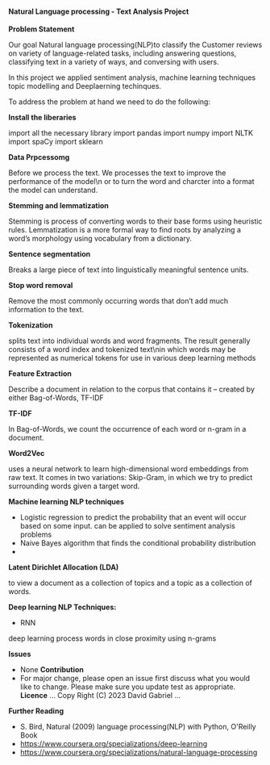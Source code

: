 
#### **Natural Language processing - Text Analysis Project** 

**Problem Statement**

Our goal Natural language processing(NLP)to classify the Customer reviews on variety of language-related tasks, including answering questions, classifying text in a variety of ways, and conversing with users.

In this project we applied sentiment analysis, machine learning techniques topic modelling and Deeplaerning techinques.

To address the problem at hand we need to do the following:

**Install the liberaries**

import all the necessary library
import pandas
import numpy
import NLTK
import spaCy
import sklearn

**Data Prpcessomg**

Before we process the text.  We processes the text to improve the performance of the model\n or to turn the word and charcter into a format the model can understand.


**Stemming and lemmatization**

Stemming is process of converting words to their base forms using heuristic rules.
Lemmatization is a more formal way to find roots by analyzing a word’s morphology using vocabulary from a dictionary.


**Sentence segmentation**

Breaks a large piece of text into linguistically meaningful sentence units.

**Stop word removal**

Remove the most commonly occurring words that don’t add much information to the text.

**Tokenization**

splits text into individual words and word fragments. The result generally consists of a word index and tokenized text\nin which words may be represented as numerical tokens for use in various deep learning methods


**Feature Extraction**

 Describe a document in relation to the corpus that contains it – created by either Bag-of-Words, TF-IDF



**TF-IDF**

In Bag-of-Words, we count the occurrence of each word or n-gram in a document.

**Word2Vec**

uses a neural network to learn high-dimensional word embeddings from raw text. It comes in two variations: Skip-Gram, in which we try to predict surrounding words given a target word.

**Machine learning NLP techniques**

 - Logistic regression
   to predict the probability that an event will occur based on some input. can be applied to solve sentiment analysis problems
 - Naive Bayes
   algorithm that finds the conditional probability distribution
 - 
**Latent Dirichlet Allocation (LDA)**

 to view a document as a collection of topics and a topic as a collection of words.

**Deep learning NLP Techniques:**  
   - RNN
 
   deep learning process words in close proximity using n-grams
   
**Issues**
  - None
**Contribution**
   -  For major change, please open an issue first discuss what you would like to change. Please make sure you update test as appropriate.
**Licence**
...
Copy Right (C) 2023 David Gabriel
...

**Further Reading**
  - S. Bird, Natural (2009) language processing(NLP) with Python, O'Reilly Book
  - https://www.coursera.org/specializations/deep-learning
  - https://www.coursera.org/specializations/natural-language-processing
